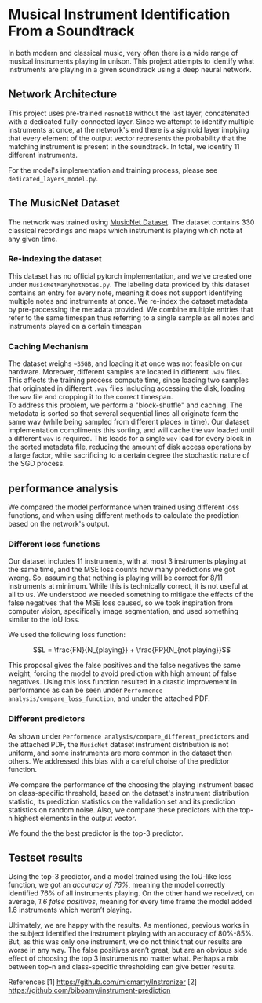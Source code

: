 # Musical Instrument Identification From a Soundtrack

In both modern and classical music, very often there is a wide range of musical instruments playing in
unison. This project attempts to identify what instruments are playing in a given soundtrack using a deep neural network. 

## Network Architecture
This project uses pre-trained `resnet18` without the last layer, concatenated with a dedicated fully-connected layer. Since we attempt to identify multiple instruments at once, at the network's end there is a sigmoid layer implying that every element of the output vector represents the probability that the matching instrument is present in the soundtrack.
In total, we identify 11 different instruments. 

For the model's implementation and training process, please see `dedicated_layers_model.py`.

## The MusicNet Dataset
The network was trained using [MusicNet Dataset](https://www.kaggle.com/datasets/imsparsh/musicnet-dataset).
The dataset contains 330 classical recordings and maps which instrument is playing which note at any given time. 

### Re-indexing the dataset
This dataset has no official pytorch implementation, and we've created one under `MusicNetManyhotNotes.py`. The labeling data provided by this dataset contains an entry for every note, meaning it does not support identifying multiple notes and instruments at once. 
We re-index the dataset metadata by pre-processing the metadata provided. We combine multiple entries that refer to the same timespan thus referring to a single sample as all notes and instruments played on a certain timespan

### Caching Mechanism 
The dataset weighs `~35GB`, and loading it at once was not feasible on our hardware. Moreover, different samples are located in different `.wav` files. This affects the training process compute time, since loading two samples that originated in different `.wav` files including accessing the disk, loading the `wav` file and cropping it to the correct timespan.  
To address this problem, we perform a "block-shuffle" and caching. The metadata is sorted so that several sequential lines all originate form the same wav (while being sampled from different places in time). Our dataset implementation compliments this sorting, and will cache the `wav` loaded until a different `wav` is required. 
This leads for a single `wav` load for every block in the sorted metadata file, reducing the amount of disk access operations by a large factor, while sacrificing to a certain degree the stochastic nature of the SGD process.

## performance analysis
We compared the model performance when trained using different loss functions, and when using different methods to calculate the prediction based on the network's output.

### Different loss functions
Our dataset includes 11 instruments, with at most 3 instruments playing at the same time, and the
MSE loss counts how many predictions we got wrong. So, assuming that nothing is playing will be correct
for 8/11 instruments at minimum. While this is technically correct, it is not useful at all to us.
We understood we needed something to mitigate the effects of the false negatives that the MSE loss
caused, so we took inspiration from computer vision, specifically image segmentation, and used something
similar to the IoU loss.

We used the following loss function:

$$L = \frac{FN}{N_{playing}} + \frac{FP}{N_{not playing}}$$

This proposal gives the false positives and the false negatives the same weight, forcing the model to avoid prediction with high amount of false negatives. Using this loss function resulted in a drastic improvement in performance as can be seen under `Performence analysis/compare_loss_function`, and under the attached PDF.

### Different predictors
As shown under `Performence analysis/compare_different_predictors` and the attached PDF, the `MusicNet` dataset instrument distribution is not uniform, and some instruments are more common in the dataset then others.
We addressed this bias with a careful choise of the predictor function. 

We compare the performance of the choosing the playing instrument based on class-specific threshold, based on the dataset's instrument distribution statistic, its prediction statistics on the validation set and its prediction statistics on random noise. Also, we compare these predictors with the top-n highest elements in the output vector.

We found the the best predictor is the top-3 predictor.

## Testset results
Using the top-3 predictor, and a model trained using the IoU-like loss function, we got an *accuracy of 76%*, meaning the model correctly identified 76% of all instruments
playing. On the other hand we received, on average, *1.6 false positives*, meaning for every time frame
the model added 1.6 instruments which weren’t playing.

Ultimately, we are happy with the results. As mentioned, previous works in the subject identified
the instrument playing with an accuracy of 80%-85%. But, as this was only one instrument, we do not
think that our results are worse in any way. The false positives aren’t great, but are an obvious side
effect of choosing the top 3 instruments no matter what. Perhaps a mix between top-n and class-specific
thresholding can give better results.

References
[1] https://github.com/micmarty/Instronizer
[2] https://github.com/biboamy/instrument-prediction
